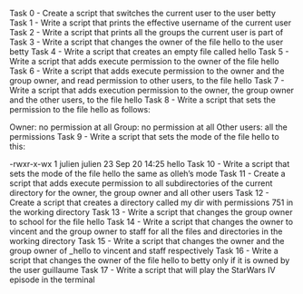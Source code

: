 Task 0 - Create a script that switches the current user to the user betty
Task 1 - Write a script that prints the effective username of the current user
Task 2 - Write a script that prints all the groups the current user is part of
Task 3 - Write a script that changes the owner of the file hello to the user betty
Task 4 - Write a script that creates an empty file called hello
Task 5 - Write a script that adds execute permission to the owner of the file hello
Task 6 - Write a script that adds execute permission to the owner and the group owner, and read permission to other users, to the file hello
Task 7 - Write a script that adds execution permission to the owner, the group owner and the other users, to the file hello
Task 8 - Write a script that sets the permission to the file hello as follows:

Owner: no permission at all
Group: no permission at all
Other users: all the permissions
Task 9 - Write a script that sets the mode of the file hello to this:

-rwxr-x-wx 1 julien julien 23 Sep 20 14:25 hello
Task 10 - Write a script that sets the mode of the file hello the same as olleh’s mode
Task 11 - Create a script that adds execute permission to all subdirectories of the current directory for the owner, the group owner and all other users
Task 12 - Create a script that creates a directory called my dir with permissions 751 in the working directory
Task 13 - Write a script that changes the group owner to school for the file hello
Task 14 - Write a script that changes the owner to vincent and the group owner to staff for all the files and directories in the working directory
Task 15 - Write a script that changes the owner and the group owner of _hello to vincent and staff respectively
Task 16 - Write a script that changes the owner of the file hello to betty only if it is owned by the user guillaume
Task 17 - Write a script that will play the StarWars IV episode in the terminal
